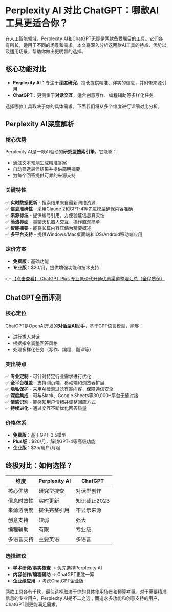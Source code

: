 # Perplexity AI 对比 ChatGPT：哪款AI工具更适合你？

在人工智能领域，Perplexity AI和ChatGPT无疑是两款备受瞩目的工具。它们各有所长，适用于不同的场景和需求。本文将深入分析这两款AI工具的特点、优势以及适用场景，帮助你做出更明智的选择。

## 核心功能对比

- **Perplexity AI**：专注于**深度研究**，擅长提供精准、详实的信息，并附带来源引用
- **ChatGPT**：更侧重于**对话交互**，适合创意写作、编程辅助等多样化任务

选择哪款工具取决于你的具体需求。下面我们将从多个维度进行详细对比分析。

## Perplexity AI深度解析

### 核心优势

Perplexity AI是一款AI驱动的**研究型搜索引擎**，它能够：
- 通过文本预测生成精准答案
- 自动筛选最佳结果并提供简明摘要
- 为每个回答提供可靠的来源支持

### 关键特性

✅ **实时数据更新** - 搜索结果来自最新网络资源  
✅ **信息准确性** - 采用Claude 2和GPT-4等先进模型确保内容准确  
✅ **来源标注** - 提供编号引用，方便验证信息真实性  
✅ **简洁界面** - 类聊天机器人交互，操作直观简单  
✅ **智能摘要** - 能将长篇内容压缩为精要概述  
✅ **多平台支持** - 提供Windows/Mac桌面端和iOS/Android移动端应用  

### 定价方案

- **免费版**：基础功能
- **专业版**：$20/月，提供增强功能和技术支持

👉 [【点击查看】 ChatGPT Plus 专业低价代开通优惠渠道整理汇总（全程质保）](https://bit.ly/DaiKai)

## ChatGPT全面评测

### 核心定位

ChatGPT是OpenAI开发的**对话型AI助手**，基于GPT语言模型，能够：
- 进行类人对话
- 根据指令调整回答风格
- 处理多样化任务（写作、编程、翻译等）

### 突出特点

✅ **专业定制** - 可针对特定行业需求进行优化  
✅ **全平台覆盖** - 支持网页端、移动端和浏览器扩展  
✅ **隐私保护** - 采用AI检测过滤有害内容，保障通信安全  
✅ **深度集成** - 可与Slack、Google Sheets等30,000+平台无缝对接  
✅ **情感识别** - 能感知用户情绪并调整回应方式  
✅ **持续进化** - 通过交互不断优化回答质量  

### 价格体系

- **免费版**：基于GPT-3.5模型
- **Plus版**：$20/月，解锁GPT-4等高级功能
- **企业版**：$25/用户/月起

## 终极对比：如何选择？

| 维度        | Perplexity AI | ChatGPT     |
|------------|--------------|-------------|
| 核心优势    | 研究型搜索    | 对话型创作   |
| 信息时效性  | 实时更新      | 知识截止2023 |
| 来源透明度  | 提供完整引用  | 不显示来源   |
| 创意支持    | 较弱          | 强大        |
| 编程辅助    | 有限          | 专业级      |
| 多语言支持  | 主要英语      | 多语言      |

### 选择建议

- **学术研究/事实核查** → 优先选择Perplexity AI
- **内容创作/编程辅助** → ChatGPT更胜一筹
- **企业级应用** → 考虑ChatGPT企业版

两款工具各有千秋，最佳选择取决于你的具体使用场景和预算考量。对于需要精准信息的专业用户，Perplexity AI是不二之选；而追求多功能和创意支持的用户，ChatGPT则更能满足需求。